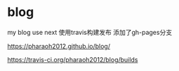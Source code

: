 # blog
my blog use next 
使用travis构建发布
添加了gh-pages分支

https://pharaoh2012.github.io/blog/ 

https://travis-ci.org/pharaoh2012/blog/builds 
